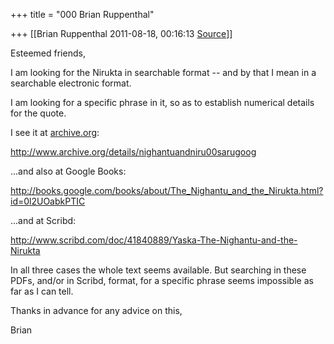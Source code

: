 +++
title = "000 Brian Ruppenthal"

+++
[[Brian Ruppenthal	2011-08-18, 00:16:13 [Source](https://groups.google.com/g/samskrita/c/btrblQoTT60)]]



Esteemed friends,  

  

I am looking for the Nirukta in searchable format -- and by that I mean in a searchable electronic format. 

  

I am looking for a specific phrase in it, so as to establish numerical details for the quote.

  

I see it at [archive.org](http://archive.org):

<http://www.archive.org/details/nighantuandniru00sarugoog>

  

...and also at Google Books:

<http://books.google.com/books/about/The_Nighantu_and_the_Nirukta.html?id=0l2UOabkPTIC>

  

...and at Scribd:

<http://www.scribd.com/doc/41840889/Yaska-The-Nighantu-and-the-Nirukta>

  

In all three cases the whole text seems available. But searching in these PDFs, and/or in Scribd, format, for a specific phrase seems impossible as far as I can tell.

  

Thanks in advance for any advice on this,

  

Brian

